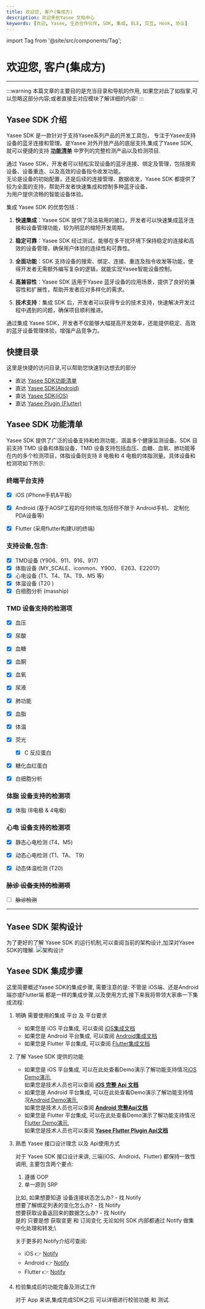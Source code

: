 ```yaml
---
title: 欢迎您, 客户(集成方)
description: 欢迎来到Yasee 文档中心
keywords: [欢迎, Yasee, 生态合作伙伴, SDK, 集成, BLE, 交互, Hook, 协议]
---
```



import Tag from '@site/src/components/Tag';


# 欢迎您, 客户(集成方)
--- 

:::warning
本篇文章的主要目的是充当目录和导航的作用, 如果您对此了如指掌,可以忽略这部分内容;或者直接去对应模块了解详细的内容!
:::



## Yasee SDK 介绍
Yasee SDK 是一款针对于支持Yasee系列产品的开发工具包，
专注于Yasee支持设备的蓝牙连接和管理。是Yasee 对外开放产品的底层支持,集成了Yasee SDK,\
就可以便捷的支持 **[功能清单](#yasee-sdk-功能清单)** 中罗列的完整检测产品以及检测项目.

通过 Yasee SDK，开发者可以轻松实现设备的蓝牙连接、绑定及管理，包括搜索设备、设备重连、以及高效的设备指令收发功能。\
无论是设备的初始配置，还是后续的连接管理、数据收发，Yasee SDK 都提供了较为全面的支持，帮助开发者快速集成和控制多种蓝牙设备，\
为用户提供流畅的智能设备体验。

集成 Yasee SDK 的优势包括：

1. **快速集成**：Yasee SDK 提供了简洁易用的接口，开发者可以快速集成蓝牙连接和设备管理功能，较为明显的缩短开发周期。

2. **稳定可靠**：Yasee SDK 经过测试，能够在多干扰环境下保持稳定的连接和高效的设备管理，确保用户体验的连续性和可靠性。

3. **全面功能**：SDK 支持设备的搜索、绑定、连接、重连及指令收发等功能，使得开发者无需额外编写复杂的逻辑，就能实现Yasee智能设备控制。

4. **高兼容性**：Yasee SDK 适用于Yasee 蓝牙设备的应用场景，提供了良好的兼容性和扩展性，帮助开发者应对多样化的需求。

5. **技术支持**：集成 SDK 后，开发者可以获得专业的技术支持，快速解决开发过程中遇到的问题，确保项目顺利推进。

通过集成 Yasee SDK，开发者不仅能够大幅提高开发效率，还能提供稳定、高效的蓝牙设备管理体验，增强产品竞争力。



## 快捷目录

这里是快捷的访问目录,可以帮助您快速到达想去的部分
<!-- - [Git 工作流程](git_process/mobile_branch.md) -->
- 直达 [Yasee SDK功能清单](#yasee-sdk-功能清单)
- 直达 [Yasee SDK(Android)](yasee_android/intro.md)
- 直达 [Yasee SDK(iOS)](yasee_ios/used_doc.md)
- 直达 [Yasee Plugin (Flutter)](yasee_flutter/used_doc.md)




## Yasee SDK 功能清单

Yasee SDK 提供了广泛的设备支持和检测功能，涵盖多个健康监测设备。SDK 目前支持 TMD 设备和体脂设备，TMD 设备支持包括血压、血糖、血氧、肺功能等在内的多个检测项目，体脂设备则支持 8 电极和 4 电极的体脂测量。具体设备和检测项如下所示:


### 终端平台支持
- [x] iOS (iPhone手机&平板)
- [x] Android (基于AOSP工程的任何终端,包括但不限于 Android手机、 定制化PDA设备等)
- [x] Flutter (采用flutter构建UI的终端)


### 支持设备,包含:
- [x] TMD设备 (Y906、911、916、917)
- [x] 体脂设备 (MY_SCALE、iconmon、Y900、 E263、E22017)
- [x] 心电设备 (T1、T4、TA、T9、M5 等)
- [x] 体温设备 (T20 )
- [x] 白细胞分析 (masship)

### TMD 设备支持的检测项
- [x] 血压
- [x] 尿酸
- [x] 血糖
- [x] 血酮
- [x] 血氧
- [x] 尿液
- [x] 肺功能
- [x] 血脂
- [x] 体温
- [x] 荧光
    - [x] C 反应蛋白
- [x] 糖化血红蛋白
- [x] 白细胞分析


### 体脂 设备支持的检测项
- [x] 体脂 (8电极 & 4电极)


### 心电 设备支持的检测项
- [x] 静态心电检测 (T4、M5)
- [x] 动态心电检测 (T1、TA、 T9)
- [x] 动态体温检测 (T20)


### ~~脉诊 设备支持的检测项~~
- [ ] ~~脉诊检测~~

--- 




## Yasee SDK 架构设计
为了更好的了解 Yasee SDK 的运行机制,可以查阅当前的架构设计,加深对Yasee SDK的理解.
<Tag text="红色框为无须部分" color="red"/>
![架构设计](/img/yasee_jgt.png)




## Yasee SDK 集成步骤

这里简要概述Yasee SDK的集成步骤, 需要注意的是: 不管是 iOS端、还是Android端亦或Flutter端 都是一样的集成步骤,以及使用方式;接下来我将带领大家串一下集成流程:
1. 明确 需要使用的集成 平台 及 平台要求
    - 如果您是 iOS 平台集成, 可以查阅 [iOS集成文档](yasee_ios/used_doc.md)
    - 如果您是 Android 平台集成, 可以查阅 [Android集成文档](yasee_android/intro.md)
    - 如果您是 Flutter 平台集成, 可以查阅 [Flutter集成文档](yasee_flutter/used_doc.md)
2. 了解 Yasee SDK 提供的功能

    - 如果您是 iOS 平台集成, 可以在此处查看Demo演示了解功能支持情况[iOS Demo演示](yasee_ios/demo.md), \
    如果您是技术人员也可以查阅 **[iOS 完整 Api 文档](https://doc.yasee.com.cn/ios_doc/documentation/yasee_ios "Api 文档")**
    - 如果您是 Android 平台集成, 可以在此处查看Demo演示了解功能支持情况[Android Demo演示](yasee_android/demo_word.md), \
    如果您是技术人员也可以查阅 **[Android 完整Api文档](https://doc.yasee.com.cn/android_doc/index.html)** 
    - 如果您是 Flutter 平台集成, 可以在此处查看Demo演示了解功能支持情况[Flutter Demo演示](yasee_flutter/demo.md), \
    如果您是技术人员也可以查阅 **[Yasee Flutter Plugin Api文档](https://doc.yasee.com.cn/flutter_doc/)**
3. 熟悉 Yasee 接口设计理念 以及 Api使用方式

    对于 Yasee SDK 接口设计来讲, 三端(iOS、Android、Flutter) 都保持一致性调用, 主要包含两个要点:
    1. 遵循 OOP 
    2. 单一原则 SRP
    
    比如, 如果想要知道 设备连接状态怎么办?     - 找 Notify\
    想要了解绑定列表的变化怎么办?             - 找 Notify\
    想要获取设备返回来的数据怎么办?           - 找 Notify\
    是的 只要是想 获取变更 和 订阅变化 无论如何 SDK 内部都通过 Notify 做集中化处理和转发;\

    关于更多的 Notify介绍可查阅: 
    - iOS 👉 [Notify](yasee_ios/used_doc.md#通知相关内容)
    - Android 👉 [Notify](yasee_android/intro.md#通知相关内容)
    - Flutter 👉 [Notify](yasee_flutter/used_doc.md#通知相关内容)

4. 检验集成后的功能完备及测试工作

    对于 App 来讲,集成完成SDK之后 可以详细进行校验功能 和 测试.







<!-- ### Git 工作流程 -->

<!-- ## Yasee SDK(Android) -->



<!-- ## Yasee SDK(iOS) -->



<!-- ## Yasee Plugin (Flutter) -->